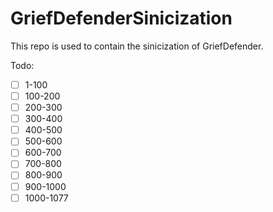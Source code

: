 # GriefDefenderSinicization

This repo is used to contain the sinicization of GriefDefender.

Todo:
- [ ] 1-100
- [ ] 100-200
- [ ] 200-300
- [ ] 300-400
- [ ] 400-500
- [ ] 500-600
- [ ] 600-700
- [ ] 700-800
- [ ] 800-900
- [ ] 900-1000
- [ ] 1000-1077
